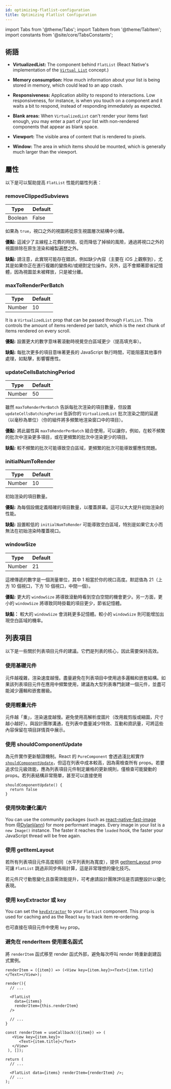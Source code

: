 ```yaml
---
id: optimizing-flatlist-configuration
title: Optimizing Flatlist Configuration
---
```


import Tabs from '@theme/Tabs'; import TabItem from '@theme/TabItem'; import constants from '@site/core/TabsConstants';

## 術語

- **VirtualizedList:** The component behind `FlatList` (React Native's implementation of the [`Virtual List`](https://bvaughn.github.io/react-virtualized/#/components/List) concept.)

- **Memory consumption:** How much information about your list is being stored in memory, which could lead to an app crash.

- **Responsiveness:** Application ability to respond to interactions. Low responsiveness, for instance, is when you touch on a component and it waits a bit to respond, instead of responding immediately as expected.

- **Blank areas:** When `VirtualizedList` can't render your items fast enough, you may enter a part of your list with non-rendered components that appear as blank space.

- **Viewport:** The visible area of content that is rendered to pixels.

- **Window:** The area in which items should be mounted, which is generally much larger than the viewport.

## 屬性

以下是可以幫助提高 `FlatList` 性能的屬性列表：

### removeClippedSubviews

| Type    | Default |
| ------- | ------- |
| Boolean | False   |

如果為 `true`，視口之外的視圖將從原生視圖層次結構中分離。

**優點:** 這減少了主線程上花費的時間，從而降低了掉幀的風險，通過將視口之外的視圖排除在原生渲染和繪製遍歷之外。

**缺點:** 請注意，此實現可能存在錯誤，例如缺少內容（主要在 iOS 上觀察到），尤其是如果你正在進行複雜的變換和/或絕對定位操作。另外，這不會顯著節省記憶體，因為視圖並未被釋放，只是被分離。

### maxToRenderPerBatch

| Type   | Default |
| ------ | ------- |
| Number | 10      |

It is a `VirtualizedList` prop that can be passed through `FlatList`. This controls the amount of items rendered per batch, which is the next chunk of items rendered on every scroll.

**優點:** 設置更大的數字意味著滾動時視覺空白區域更少（提高填充率）。

**缺點:** 每批次更多的項目意味著更長的 JavaScript 執行時間，可能阻塞其他事件處理，如點擊，影響響應性。

### updateCellsBatchingPeriod

| Type   | Default |
| ------ | ------- |
| Number | 50      |

雖然 `maxToRenderPerBatch` 告訴每批次渲染的項目數量，但設置 `updateCellsBatchingPeriod` 告訴你的 `VirtualizedList` 批次渲染之間的延遲（以毫秒為單位）（你的組件將多頻繁地渲染窗口中的項目）。

**優點:** 將此屬性與 `maxToRenderPerBatch` 結合使用，可以讓你，例如，在較不頻繁的批次中渲染更多項目，或在更頻繁的批次中渲染更少的項目。

**缺點:** 較不頻繁的批次可能導致空白區域，更頻繁的批次可能導致響應性問題。

### initialNumToRender

| Type   | Default |
| ------ | ------- |
| Number | 10      |

初始渲染的項目數量。

**優點:** 為每個設備定義精確的項目數量，以覆蓋屏幕。這可以大大提升初始渲染的性能。

**缺點:** 設置較低的 `initialNumToRender` 可能導致空白區域，特別是如果它太小而無法在初始渲染時覆蓋視口。

### windowSize

| Type   | Default |
| ------ | ------- |
| Number | 21      |

這裡傳遞的數字是一個測量單位，其中 1 相當於你的視口高度。默認值為 21（上方 10 個視口，下方 10 個視口，中間一個）。

**優點:** 更大的 `windowSize` 將導致滾動時看到空白空間的機會更少。另一方面，更小的 `windowSize` 將導致同時掛載的項目更少，節省記憶體。

**缺點：** 較大的 `windowSize` 會消耗更多記憶體。較小的 `windowSize` 則可能增加出現空白區域的機率。

## 列表項目

以下是一些關於列表項目元件的建議。它們是列表的核心，因此需要保持高效。

### 使用基礎元件

元件越複雜，渲染速度越慢。盡量避免在列表項目中使用過多邏輯和嵌套結構。如果該列表項目元件在應用中頻繁使用，建議為大型列表專門創建一個元件，並盡可能減少邏輯和嵌套層級。

### 使用輕量元件

元件越「重」，渲染速度越慢。避免使用高解析度圖片（改用裁剪版或縮圖，尺寸越小越好）。與設計團隊溝通，在列表中盡量減少特效、互動和資訊量，可將這些內容保留在項目詳情頁中展示。

### 使用 shouldComponentUpdate

為元件實作更新驗證機制。React 的 `PureComponent` 會透過淺比較實作 [`shouldComponentUpdate`](https://reactjs.org/docs/react-component.html#shouldcomponentupdate)，但這在列表中成本較高，因為需檢查所有 props。若要追求位元級效能，應為列表項目元件制定嚴格的更新規則，僅檢查可能變動的 props。若列表結構非常簡單，甚至可以直接使用

```tsx
shouldComponentUpdate() {
  return false
}
```

### 使用快取優化圖片

You can use the community packages (such as [react-native-fast-image](https://github.com/DylanVann/react-native-fast-image) from [@DylanVann](https://github.com/DylanVann)) for more performant images. Every image in your list is a `new Image()` instance. The faster it reaches the `loaded` hook, the faster your JavaScript thread will be free again.

### 使用 getItemLayout

若所有列表項目元件高度相同（水平列表則為寬度），提供 [getItemLayout](flatlist#getitemlayout) prop 可讓 `FlatList` 跳過非同步佈局計算，這是非常理想的優化技巧。

若元件尺寸動態變化且亟需效能提升，可考慮請設計團隊評估是否調整設計以優化表現。

### 使用 keyExtractor 或 key

You can set the [`keyExtractor`](flatlist#keyextractor) to your `FlatList` component. This prop is used for caching and as the React `key` to track item re-ordering.

也可直接在項目元件中使用 `key` prop。

### 避免在 renderItem 使用匿名函式

將 `renderItem` 函式移至 render 函式外部，避免每次呼叫 render 時重新創建函式實例。

<Tabs groupId="syntax" queryString defaultValue={constants.defaultSyntax} values={constants.syntax}>
<TabItem value="classical">

```tsx
renderItem = ({item}) => (<View key={item.key}><Text>{item.title}</Text></View>);

render(){
  // ...

  <FlatList
    data={items}
    renderItem={this.renderItem}
  />

  // ...
}

```

</TabItem>
<TabItem value="functional">

```tsx
const renderItem = useCallback(({item}) => (
   <View key={item.key}>
      <Text>{item.title}</Text>
   </View>
 ), []);

return (
  // ...

  <FlatList data={items} renderItem={renderItem} />;
  // ...
);
```

</TabItem>
</Tabs>